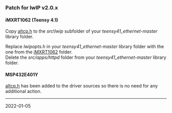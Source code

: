 ### Patch for lwIP v2.0.x

#### iMXRT1062 \(Teensy 4.1\)

Copy [altcp.h](./altcp.h) to the _src\lwip_ subfolder of your _teensy41_ethernet-master_ library folder.

Replace _lwipopts.h_ in your _teensy41_ethernet-master_ library folder with the one from the [iMXRT1062](iMXRT1062) folder.  
Delete the _src/apps/httpd_ folder from your _teensy41_ethernet-master_ library folder.

#### MSP432E401Y

[altcp.h](./altcp.h) has been added to the driver sources so there is no need for any additional action.

---
2022-01-05
